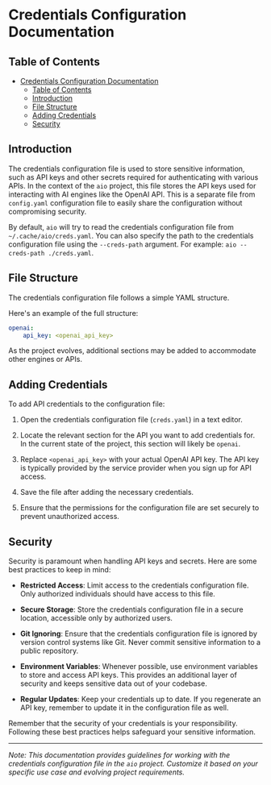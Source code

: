 # Credentials Configuration Documentation

## Table of Contents

- [Credentials Configuration Documentation](#credentials-configuration-documentation)
  - [Table of Contents](#table-of-contents)
  - [Introduction](#introduction)
  - [File Structure](#file-structure)
  - [Adding Credentials](#adding-credentials)
  - [Security](#security)

## Introduction

The credentials configuration file is used to store sensitive information, such as API keys and other secrets required for authenticating with various APIs. In the context of the `aio` project, this file stores the API keys used for interacting with AI engines like the OpenAI API. This is a separate file from `config.yaml` configuration file to easily share the configuration without compromising security.

By default, `aio` will try to read the credentials configuration file from `~/.cache/aio/creds.yaml`. You can also specify the path to the credentials configuration file using the `--creds-path` argument. For example: `aio --creds-path ./creds.yaml`.

## File Structure

The credentials configuration file follows a simple YAML structure.

Here's an example of the full structure:

```yaml
openai:
    api_key: <openai_api_key>
```

As the project evolves, additional sections may be added to accommodate other engines or APIs.

## Adding Credentials

To add API credentials to the configuration file:

1. Open the credentials configuration file (`creds.yaml`) in a text editor.

2. Locate the relevant section for the API you want to add credentials for. In the current state of the project, this section will likely be `openai`.

3. Replace `<openai_api_key>` with your actual OpenAI API key. The API key is typically provided by the service provider when you sign up for API access.

4. Save the file after adding the necessary credentials.

5. Ensure that the permissions for the configuration file are set securely to prevent unauthorized access.

## Security

Security is paramount when handling API keys and secrets. Here are some best practices to keep in mind:

- **Restricted Access**: Limit access to the credentials configuration file. Only authorized individuals should have access to this file.

- **Secure Storage**: Store the credentials configuration file in a secure location, accessible only by authorized users.

- **Git Ignoring**: Ensure that the credentials configuration file is ignored by version control systems like Git. Never commit sensitive information to a public repository.

- **Environment Variables**: Whenever possible, use environment variables to store and access API keys. This provides an additional layer of security and keeps sensitive data out of your codebase.

- **Regular Updates**: Keep your credentials up to date. If you regenerate an API key, remember to update it in the configuration file as well.

Remember that the security of your credentials is your responsibility. Following these best practices helps safeguard your sensitive information.

---

*Note: This documentation provides guidelines for working with the credentials configuration file in the `aio` project. Customize it based on your specific use case and evolving project requirements.*